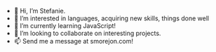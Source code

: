 - 👋 Hi, I’m Stefanie.
- 👀 I’m interested in languages, acquiring new skills, things done well 
- 🌱 I’m currently learning JavaScript! 
- 💞️ I’m looking to collaborate on interesting projects. 
- 📫 Send me a message at smorejon.com!                                                                                                     

<!---
smorejon305/smorejon305 is a ✨ special ✨ repository because its `README.md` (this file) appears on your GitHub profile.
You can click the Preview link to take a look at your changes.
--->
